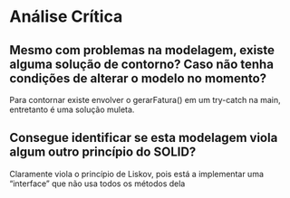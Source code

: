 # Análise Crítica
## Mesmo com problemas na modelagem, existe alguma solução de contorno? Caso não tenha condições de alterar o modelo no momento?
Para contornar existe envolver o gerarFatura() em um try-catch na main, entretanto é uma solução muleta.

## Consegue identificar se esta modelagem viola algum outro princípio do SOLID?
Claramente viola o princípio de Liskov, pois está a implementar uma “interface” que não usa todos os métodos dela